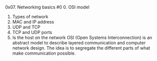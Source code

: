 0x07. Networking basics #0
0. OSI model
1. Types of network
2. MAC and IP address
3. UDP and TCP
4. TCP and UDP ports
5. Is the host on the network
OSI (Open Systems Interconnection) is an abstract model to describe layered communication and computer network design. The idea is to segregate the different parts of what make communication possible.

